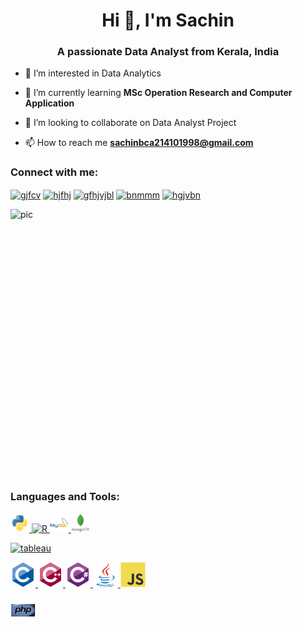 <h1 align="center">Hi 👋, I'm Sachin</h1>
<h3 align="center">A passionate Data Analyst from Kerala, India</h3>

 
- 🔭 I’m interested in Data Analytics

- 🌱 I’m currently learning **MSc Operation Research and Computer Application**

- 👯 I’m looking to collaborate on Data Analyst Project


- 📫 How to reach me **sachinbca214101998@gmail.com** 



<h3 align="left">Connect with me:</h3>
<p align="left">
<a href="https://linkedin.com/in/gjfcv" target="blank"><img align="center" src="https://raw.githubusercontent.com/rahuldkjain/github-profile-readme-generator/master/src/images/icons/Social/linked-in-alt.svg" alt="gjfcv" height="20" width="30" /></a>
<a href="https://kaggle.com/hjfhj" target="blank"><img align="center" src="https://raw.githubusercontent.com/rahuldkjain/github-profile-readme-generator/master/src/images/icons/Social/kaggle.svg" alt="hjfhj" height="20" width="30" /></a>
 <a href="https://www.hackerrank.com/gfhjvjbl" target="blank"><img align="center" src="https://raw.githubusercontent.com/rahuldkjain/github-profile-readme-generator/master/src/images/icons/Social/hackerrank.svg" alt="gfhjvjbl" height="20" width="30" /></a>
<a href="https://fb.com/bnmmm" target="blank"><img align="center" src="https://raw.githubusercontent.com/rahuldkjain/github-profile-readme-generator/master/src/images/icons/Social/facebook.svg" alt="bnmmm" height="20" width="30" /></a>
<a href="https://instagram.com/hgjvbn" target="blank"><img align="center" src="https://raw.githubusercontent.com/rahuldkjain/github-profile-readme-generator/master/src/images/icons/Social/instagram.svg" alt="hgjvbn" height="20" width="30" /></a>
</p>
<img src="https://user-images.githubusercontent.com/85150311/131164563-8d4b9496-cfe2-4898-a264-51bf6e13b4e7.gif" alt="pic"width="600" height="450" align="right"/> 


<h3 align="left">Languages and Tools:</h3>
<p align="left"> 
 <a href="https://www.python.org" target="_blank"> <img src="https://raw.githubusercontent.com/devicons/devicon/master/icons/python/python-original.svg" alt="python" width="30" height="30"/> </a>
 <a href="https://https://www.r-project.org" target="_blank"> <img src="https://user-images.githubusercontent.com/85150311/131162546-6571e0a6-46e4-461d-b8d7-1d924b6539a9.png" alt="R" width="40" height="40"/> </a>
 <a href="https://www.mysql.com/" target="_blank"> <img src="https://raw.githubusercontent.com/devicons/devicon/master/icons/mysql/mysql-original-wordmark.svg" alt="mysql" width="30" height="30"/> </a>
 <a href="https://www.mongodb.com/" target="_blank"> <img src="https://raw.githubusercontent.com/devicons/devicon/master/icons/mongodb/mongodb-original-wordmark.svg" alt="mongodb" width="30" height="30"/> </a>
 
  <a href="https://www.tableau.com/" target="_blank"> <img src="https://user-images.githubusercontent.com/85150311/131167548-b79cdd82-df72-44f1-8991-8545607cde52.png" alt="tableau" width="70" height="45"/> </a>
 
 <a href="https://www.cprogramming.com/" target="_blank"> <img src="https://raw.githubusercontent.com/devicons/devicon/master/icons/c/c-original.svg" alt="c" width="40" height="40"/> </a> 
 <a href="https://www.w3schools.com/cpp/" target="_blank"> <img src="https://raw.githubusercontent.com/devicons/devicon/master/icons/cplusplus/cplusplus-original.svg" alt="cplusplus" width="40" height="40"/> </a> 
 <a href="https://www.w3schools.com/cs/" target="_blank"> <img src="https://raw.githubusercontent.com/devicons/devicon/master/icons/csharp/csharp-original.svg" alt="csharp" width="40" height="40"/> </a> 
 <a href="https://www.java.com" target="_blank"> <img src="https://raw.githubusercontent.com/devicons/devicon/master/icons/java/java-original.svg" alt="java" width="40" height="40"/> </a> 
 <a href="https://developer.mozilla.org/en-US/docs/Web/JavaScript" target="_blank"> <img src="https://raw.githubusercontent.com/devicons/devicon/master/icons/javascript/javascript-original.svg" alt="javascript" width="40" height="40"/> </a>
 
 
 <a href="https://www.php.net" target="_blank"> <img src="https://raw.githubusercontent.com/devicons/devicon/master/icons/php/php-original.svg" alt="php" width="40" height="40"/> </a>
 
</p>




               

<!---
Sachinsn19/Sachinsn19 is a ✨ special ✨ repository because its `README.md` (this file) appears on your GitHub profile.
You can click the Preview link to take a look at your changes.
--->
